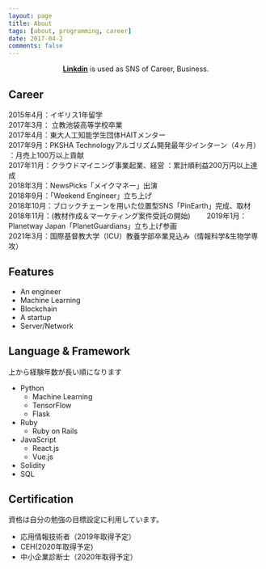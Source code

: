 ```yaml
---
layout: page
title: About 
tags: [about, programming, career]
date: 2017-04-2
comments: false
---
```

    
<center>
<a href="www.linkedin.com/in/ahpjop"><b>Linkdin</b></a> is used as SNS of Career, Business.
</center>
  

## Career
  
2015年4月：イギリス1年留学  
2017年3月： 立教池袋高等学校卒業  
2017年4月：東大人工知能学生団体HAITメンター  
2017年9月：PKSHA Technologyアルゴリズム開発最年少インターン（4ヶ月） ：月売上100万以上貢献  
2017年11月：クラウドマイニング事業起業、経営 ：累計順利益200万円以上達成  
2018年3月：NewsPicks「メイクマネー」出演  
2018年9月：「Weekend Engineer」立ち上げ  
2018年10月：ブロックチェーンを用いた位置型SNS「PinEarth」完成、取材　　
2018年11月：(教材作成＆マーケティング案件受託の開始)　　
2019年1月：Planetway Japan「PlanetGuardians」立ち上げ参画  
2021年3月：国際基督教大学（ICU）教養学部卒業見込み（情報科学&生物学専攻）  


## Features
* An engineer
* Machine Learning
* Blockchain
* A startup
* Server/Network

## Language & Framework
上から経験年数が長い順になります  

* Python
	* Machine Learning
	* TensorFlow
	* Flask 
* Ruby
	* Ruby on Rails 
* JavaScript
	* React.js  
	* Vue.js  
* Solidity  
* SQL  

## Certification
資格は自分の勉強の目標設定に利用しています。  

* 応用情報技術者（2019年取得予定）
* CEH(2020年取得予定)
* 中小企業診断士（2020年取得予定）

   


   	  

